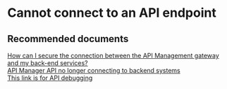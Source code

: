 <properties
    pageTitle="Cannot connect to an API endpoint"
    description="Cannot connect to an API endpoint"
    service="microsoft.apim"
    resource="apimanagement"
    authors="jtwalters25"
    displayOrder="16"
    selfHelpType="generic"
    supportTopicIds="32318288"
    resourceTags=""
    productPesIds="15551"
    cloudEnvironments="public"
/>

# Cannot connect to an API endpoint

## **Recommended documents**
[How can I secure the connection between the API Management gateway and my back-end services?](https://docs.microsoft.com/azure/api-management/api-management-faq)<br>
[API Manager API no longer connecting to backend systems](https://social.msdn.microsoft.com/Forums/azure/6d3e9b1c-308d-4d5d-a972-4ff32a7ce290/api-manager-api-no-longer-connecting-to-backend-systems?forum=azureapimgmt)<br>
[This link is for API debugging ](https://docs.microsoft.com/azure/api-management/api-management-howto-api-inspector)